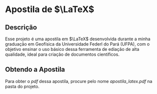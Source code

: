 # Apostila de $\LaTeX$

## Descrição 

Esse projeto é uma apostila em $\LaTeX$ desenvolvida durante a minha graduação em Geofísica da Universidade Federl do Pará (UFPA),  com o objetivo ensinar o uso básico dessa ferramenta de ediação de alta qualidade, ideal para criação de documentos científicos.

## Obtendo a Apostila
Para obter o _pdf_  dessa apostila, procure pelo nome _apostila_latex.pdf_ na pasta do projeto.